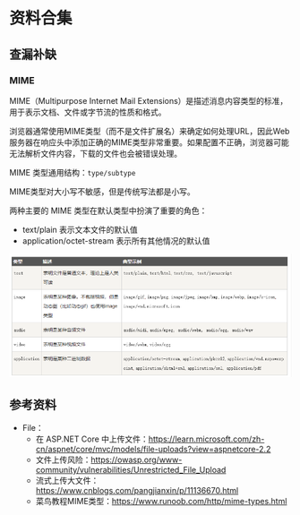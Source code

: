 # 资料合集



## 查漏补缺
### MIME
MIME（Multipurpose Internet Mail Extensions）是描述消息内容类型的标准，用于表示文档、文件或字节流的性质和格式。

浏览器通常使用MIME类型（而不是文件扩展名）来确定如何处理URL，因此Web服务器在响应头中添加正确的MIME类型非常重要。如果配置不正确，浏览器可能无法解析文件内容，下载的文件也会被错误处理。

MIME 类型通用结构：`type/subtype`

MIME类型对大小写不敏感，但是传统写法都是小写。

两种主要的 MIME 类型在默认类型中扮演了重要的角色：
- text/plain 表示文本文件的默认值
- application/octet-stream 表示所有其他情况的默认值

![2024-11-24-15-28-08.png](./images/2024-11-24-15-28-08.png)

## 参考资料
- File：
    - 在 ASP.NET Core 中上传文件：https://learn.microsoft.com/zh-cn/aspnet/core/mvc/models/file-uploads?view=aspnetcore-2.2
    - 文件上传风险：https://owasp.org/www-community/vulnerabilities/Unrestricted_File_Upload
    - 流式上传大文件：https://www.cnblogs.com/pangjianxin/p/11136670.html
    - 菜鸟教程MIME类型：https://www.runoob.com/http/mime-types.html